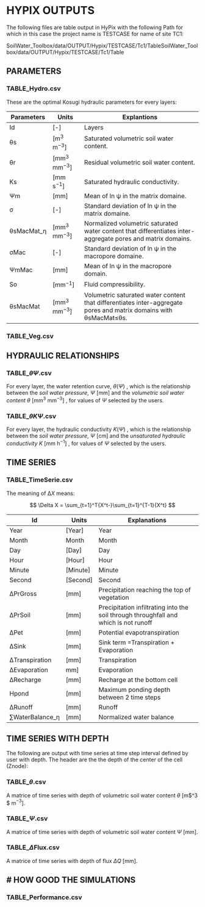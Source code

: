 ![]()

<script>
MathJax = {
  tex: {
    inlineMath: [['\\(', '\\)']],
    tags: 'all'
  },
  svg: {fontCache: 'global'}
};
</script>
<script id="MathJax-script" async src="https://cdn.jsdelivr.net/npm/mathjax@3/es5/tex-svg.js"></script>

# HYPIX OUTPUTS

The following files are table output in HyPix with the following Path for which in this case the project name is TESTCASE for name of site TC1:

SoilWater_Toolbox/data/OUTPUT/Hypix/TESTCASE/Tc1/TableSoilWater_Toolbox/data/OUTPUT/Hypix/TESTCASE/Tc1/Table

## PARAMETERS

### TABLE_Hydro.csv

These are the optimal Kosugi hydraulic parameters for every layers:

| Parameters    | Units                  | Explantions                                                                                                               |
| ------------- | ---------------------- | ------------------------------------------------------------------------------------------------------------------------- |
| Id            | [-]                  | Layers                                                                                                                    |
| θs           | [m$^3$ m$^{-3}$]  | Saturated volumetric soil water content.                                                                                  |
| θr           | [mm$^3$ mm$^{-3}$] | Residual volumetric soil water content.                                                                                   |
| Ks            | [mm s$^{-1}$]        | Saturated hydraulic conductivity.                                                                                         |
| Ψm           | [mm]                   | Mean of ln ψ in the matrix domaine.                                                                                      |
| σ            | [-]                  | Standard deviation of ln ψ in the matrix domaine.                                                                        |
| θsMacMat\_ƞ | [mm$^3$ mm$^{-3}$] | Normalized volumetric saturated water content that differentiates inter-aggregate pores and matrix domains.               |
| σMac         | [-]                   | Standard deviation of ln ψ in the macropore domaine.                                                                     |
| ΨmMac        | [mm]                   | Mean of ln ψ in the macropore domain.                                                                                    |
| So            | [mm$^{-1}$]        | Fluid compressibility.                                                                                                    |
| θsMacMat     | [mm$^3$ mm$^{-3}$] | Volumetric saturated water content that differentiates inter-aggregate pores and matrix domains with θsMacMat$\le$θs. |

### TABLE_Veg.csv

## HYDRAULIC RELATIONSHIPS

### TABLE\_$\theta \Psi$.csv

For every layer, the water retention curve,  $\theta(\Psi)$ , which is the relationship between the *soil water pressure*, $\Psi$ [mm] and the *volumetric soil water content* *θ* [mm$^3$ mm$^{-3}$] , for  values of $\Psi$ selected by the users.

### TABLE\_$\theta K \Psi$.csv

For every layer, the hydraulic conductivity  $K(\Psi)$ , which is the relationship between the *soil water pressure*, $\Psi$ [cm] and the *unsaturated hydraulic conductivity* *K* [mm h$^{-1}$] , for  values of $\Psi$ selected by the users.

## TIME SERIES

### TABLE_TimeSerie.csv

The meaning of Δ*X* means:

$$ \Delta X = \sum_{t=1}^T{X^t-}\sum_{t=1}^{T-1}{X^t} $$

| Id                 | Units    | Explanations                                                                         |
| ------------------ | -------- | ------------------------------------------------------------------------------------ |
| Year               | [Year]   | Year                                                                                 |
| Month              | Month    | Month                                                                                |
| Day                | [Day]    | Day                                                                                  |
| Hour               | [Hour]   | Hour                                                                                 |
| Minute             | [Minute] | Minute                                                                               |
| Second             | [Second] | Second                                                                               |
| ΔPrGross          | [mm]     | Precipitation reaching the top of vegetation                                         |
| ΔPrSoil           | [mm]    | Precipitation infiltrating into the soil through throughfall and which is not runoff |
| ΔPet              | [mm]   | Potential evapotranspiration                                                         |
| ΔSink             | [mm]   | Sink term =Transpiration + Evaporation                                               |
| ΔTranspiration    | [mm]    | Transpiration                                                                        |
| ΔEvaporation      | mm]     | Evaporation                                                                          |
| ΔRecharge         | [mm]   | Recharge at the bottom cell                                                          |
| Hpond              | [mm]    | Maximum ponding depth between 2 time steps                                           |
| ΔRunoff           | [mm]   | Runoff                                                                               |
| ∑WaterBalance\_η | [mm]    | Normalized water balance                                                             |


## TIME SERIES WITH DEPTH

The following are output with time series at time step interval defined by user with depth. The header are the the depth of the center of the cell (Znode):



### TABLE\_$\theta$.csv

A matrice of time series with depth of volumetric soil water content $\theta$ [m$^3 $ m$^{-3}$].



### TABLE\_$\Psi$.csv

A matrice of time series with depth of volumetric soil water content $\Psi$ [mm].


### TABLE\_$\Delta$Flux.csv

A matrice of time series with depth of flux $\Delta Q$ [mm].

## # HOW GOOD THE SIMULATIONS


### TABLE_Performance.csv
